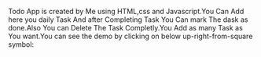 Todo App is created by Me using HTML,css and Javascript.You Can Add here you daily Task And after Completing Task You Can mark The dask as done.Also You can Delete The Task Completly.You Add as many Task as You want.You can see the demo by clicking on below up-right-from-square symbol:
